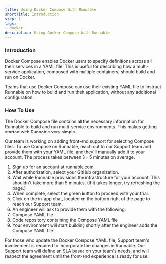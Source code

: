 ```yaml
---
title: Using Docker Compose With Runnable
shortTitle: Introduction
step: 1
tags:
- docker
description: Using Docker Compose With Runnable
---
```


### Introduction

Docker Compose enables Docker users to specify definitions across all their services in a YAML file. This is useful for describing how a multi-service application, composed with multiple containers, should build and run on Docker.

Teams that use Docker Compose can use their existing YAML file to instruct Runnable on how to build and run their application, without any additional configuration.

### How To Use

The Docker Compose file contains all the necessary information for Runnable to build and run multi-service environments. This makes getting started with Runnable very simple. 

Our team is working on adding front-end support for selecting Compose files. To use Compose on Runnable, reach out to our Support team and provide them with your YAML file, and they'll manually add it to your account. The process takes between 3 - 5 minutes on average.

1. Sign up for an account at [runnable.com](https://runnable.com/signup).
  1. After authorization, select your GitHub organization.
  2. Wait while Runnable provisions the infrastructure for your account. This shouldn't take more than 5 minutes. (If it takes longer, try refreshing the page.)
  3. When complete, select the green button to proceed with your trial.
2. Click on the in-app chat, located on the bottom right of the page to reach our Support team.
3. An engineer will ask to provide them with the following:
  1. Compose YAML file
  2. Code repository containing the Compose YAML file
4. Your environment will start building shortly after the engineer adds the Compose YAML file.

For those who update the Docker Compose YAML file, Support team's involvement is required to incorporate the changes in Runnable. Our Support team will define an SLA based on your team's needs, and will respect the agreement until the front-end experience is ready for use.
